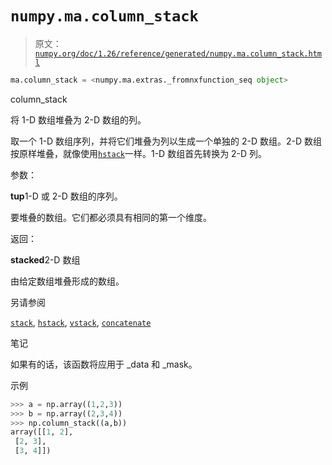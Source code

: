 # `numpy.ma.column_stack`

> 原文：[`numpy.org/doc/1.26/reference/generated/numpy.ma.column_stack.html`](https://numpy.org/doc/1.26/reference/generated/numpy.ma.column_stack.html)

```py
ma.column_stack = <numpy.ma.extras._fromnxfunction_seq object>
```

column_stack

将 1-D 数组堆叠为 2-D 数组的列。

取一个 1-D 数组序列，并将它们堆叠为列以生成一个单独的 2-D 数组。2-D 数组按原样堆叠，就像使用[`hstack`](https://numpy.org/doc/1.26/reference/generated/numpy.hstack.html "numpy.hstack")一样。1-D 数组首先转换为 2-D 列。

参数：

**tup**1-D 或 2-D 数组的序列。

要堆叠的数组。它们都必须具有相同的第一个维度。

返回：

**stacked**2-D 数组

由给定数组堆叠形成的数组。

另请参阅

[`stack`](https://numpy.org/doc/1.26/reference/generated/numpy.stack.html "numpy.stack"), [`hstack`](https://numpy.org/doc/1.26/reference/generated/numpy.hstack.html "numpy.hstack"), [`vstack`](https://numpy.org/doc/1.26/reference/generated/numpy.vstack.html "numpy.vstack"), [`concatenate`](https://numpy.org/doc/1.26/reference/generated/numpy.concatenate.html "numpy.concatenate")

笔记

如果有的话，该函数将应用于 _data 和 _mask。

示例

```py
>>> a = np.array((1,2,3))
>>> b = np.array((2,3,4))
>>> np.column_stack((a,b))
array([[1, 2],
 [2, 3],
 [3, 4]]) 
```
